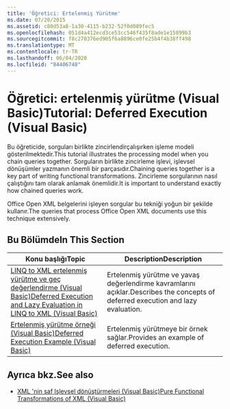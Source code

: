 ```yaml
---
title: 'Öğretici: Ertelenmiş Yürütme'
ms.date: 07/20/2015
ms.assetid: c80d53a8-1a30-4115-b232-52f0d089fec5
ms.openlocfilehash: 051d4a412ecd3ce53cc546f435f8ade1e15899b3
ms.sourcegitcommit: f8c270376ed905f6a8896ce0fe25b4f4b38ff498
ms.translationtype: MT
ms.contentlocale: tr-TR
ms.lasthandoff: 06/04/2020
ms.locfileid: "84406748"
---
```

# <a name="tutorial-deferred-execution-visual-basic"></a><span data-ttu-id="2b6b4-102">Öğretici: ertelenmiş yürütme (Visual Basic)</span><span class="sxs-lookup"><span data-stu-id="2b6b4-102">Tutorial: Deferred Execution (Visual Basic)</span></span>
<span data-ttu-id="2b6b4-103">Bu öğreticide, sorguları birlikte zincirlendirçalışırken işleme modeli gösterilmektedir.</span><span class="sxs-lookup"><span data-stu-id="2b6b4-103">This tutorial illustrates the processing model when you chain queries together.</span></span> <span data-ttu-id="2b6b4-104">Sorguların birlikte zincirleme işlevi, işlevsel dönüşümler yazmanın önemli bir parçasıdır.</span><span class="sxs-lookup"><span data-stu-id="2b6b4-104">Chaining queries together is a key part of writing functional transformations.</span></span> <span data-ttu-id="2b6b4-105">Zincirleme sorgularının nasıl çalıştığını tam olarak anlamak önemlidir.</span><span class="sxs-lookup"><span data-stu-id="2b6b4-105">It is important to understand exactly how chained queries work.</span></span>  
  
 <span data-ttu-id="2b6b4-106">Office Open XML belgelerini işleyen sorgular bu tekniği yoğun bir şekilde kullanır.</span><span class="sxs-lookup"><span data-stu-id="2b6b4-106">The queries that process Office Open XML documents use this technique extensively.</span></span>  
  
## <a name="in-this-section"></a><span data-ttu-id="2b6b4-107">Bu Bölümde</span><span class="sxs-lookup"><span data-stu-id="2b6b4-107">In This Section</span></span>  
  
|<span data-ttu-id="2b6b4-108">Konu başlığı</span><span class="sxs-lookup"><span data-stu-id="2b6b4-108">Topic</span></span>|<span data-ttu-id="2b6b4-109">Description</span><span class="sxs-lookup"><span data-stu-id="2b6b4-109">Description</span></span>|  
|-----------|-----------------|  
|[<span data-ttu-id="2b6b4-110">LINQ to XML ertelenmiş yürütme ve geç değerlendirme (Visual Basic)</span><span class="sxs-lookup"><span data-stu-id="2b6b4-110">Deferred Execution and Lazy Evaluation in LINQ to XML (Visual Basic)</span></span>](deferred-execution-and-lazy-evaluation-in-linq-to-xml.md)|<span data-ttu-id="2b6b4-111">Ertelenmiş yürütme ve yavaş değerlendirme kavramlarını açıklar.</span><span class="sxs-lookup"><span data-stu-id="2b6b4-111">Describes the concepts of deferred execution and lazy evaluation.</span></span>|  
|[<span data-ttu-id="2b6b4-112">Ertelenmiş yürütme örneği (Visual Basic)</span><span class="sxs-lookup"><span data-stu-id="2b6b4-112">Deferred Execution Example (Visual Basic)</span></span>](deferred-execution-example.md)|<span data-ttu-id="2b6b4-113">Ertelenmiş yürütmeye bir örnek sağlar.</span><span class="sxs-lookup"><span data-stu-id="2b6b4-113">Provides an example of deferred execution.</span></span>|  
  
## <a name="see-also"></a><span data-ttu-id="2b6b4-114">Ayrıca bkz.</span><span class="sxs-lookup"><span data-stu-id="2b6b4-114">See also</span></span>

- [<span data-ttu-id="2b6b4-115">XML 'nin saf Işlevsel dönüştürmeleri (Visual Basic)</span><span class="sxs-lookup"><span data-stu-id="2b6b4-115">Pure Functional Transformations of XML (Visual Basic)</span></span>](pure-functional-transformations-of-xml.md)
